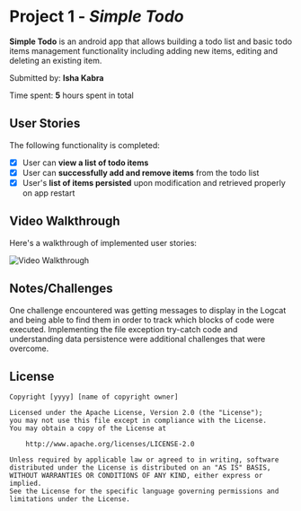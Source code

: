 # Project 1 - *Simple Todo*

**Simple Todo** is an android app that allows building a todo list and basic todo items management functionality including adding new items, editing and deleting an existing item.

Submitted by: **Isha Kabra**

Time spent: **5** hours spent in total

## User Stories

The following functionality is completed:

* [x] User can **view a list of todo items**
* [x] User can **successfully add and remove items** from the todo list
* [x] User's **list of items persisted** upon modification and retrieved properly on app restart

## Video Walkthrough

Here's a walkthrough of implemented user stories:

<img src='https://media.giphy.com/media/JnuorIHs0q9WbFHdty/giphy.gif' title='Video Walkthrough' width='' alt='Video Walkthrough' />

## Notes/Challenges

One challenge encountered was getting messages to display in the Logcat and being able to find them in order to track which blocks of code were executed. Implementing the file exception try-catch code and understanding data persistence were additional challenges that were overcome.

## License

    Copyright [yyyy] [name of copyright owner]

    Licensed under the Apache License, Version 2.0 (the "License");
    you may not use this file except in compliance with the License.
    You may obtain a copy of the License at

        http://www.apache.org/licenses/LICENSE-2.0

    Unless required by applicable law or agreed to in writing, software
    distributed under the License is distributed on an "AS IS" BASIS,
    WITHOUT WARRANTIES OR CONDITIONS OF ANY KIND, either express or implied.
    See the License for the specific language governing permissions and
    limitations under the License.
